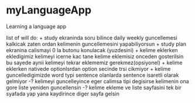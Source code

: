 # myLanguageApp
Learning a language app

list of will do:
    + study ekraninda soru bilince daily weekly guncellemesi kalkicak zaten ordan kelimenin guncellemesini yapabiliyorsun
    + study plan ekranina calismayi 0 la butonu konulacak (yuzdesini)
    + kelime eklerken ekledigimiz kelimeyi icerne kac tane kelime eklemisiz onceden gosterilsin bu sayede aynii kelimeyi tekrar eklememiz gerekmez(opsiyonel)
    + kelime eklerken nativede optionlsrdan option secinde trsi cikmiyor
    + kelime guncelledigimizde word typi sentence olanlarda sentence isaretli olarak gelmiyor 
    -? kelimeyi guncelleyince eger calimsa tipi degisirse kelimenin ona gore liste yeniden guncellensin
    -? kelime ekleme ve liste sayfasini tek bir syafada yap yana kaydirince diger sayfa gelsin
